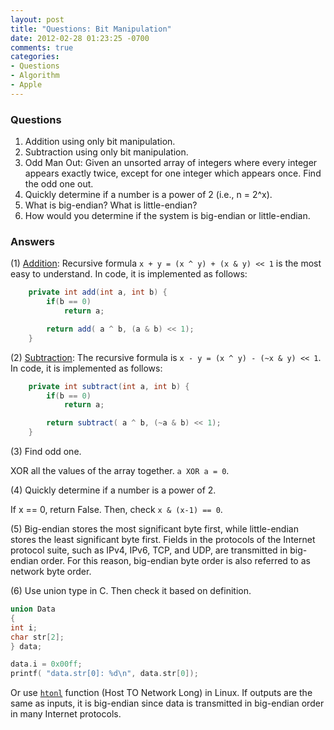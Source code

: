 ```yaml
---
layout: post
title: "Questions: Bit Manipulation"
date: 2012-02-28 01:23:25 -0700
comments: true
categories: 
- Questions
- Algorithm
- Apple
---
```



### Questions

1. Addition using only bit manipulation.
1. Subtraction using only bit manipulation.
1. Odd Man Out: Given an unsorted array of integers where every integer appears exactly twice, except for one integer which appears once. Find the odd one out.
1. Quickly determine if a number is a power of 2 (i.e., n = 2^x).
1. What is big-endian? What is little-endian?
1. How would you determine if the system is big-endian or little-endian.

<!--more-->

### Answers

(1) [Addition](http://stackoverflow.com/questions/4068033/add-two-integers-using-only-bitwise-operators): Recursive formula `x + y = (x ^ y) + (x & y) << 1` is the most easy to understand.
In code, it is implemented as follows:

``` java Addition
    private int add(int a, int b) {
        if(b == 0)
            return a;

        return add( a ^ b, (a & b) << 1);
    }
```

(2) [Subtraction](http://www.geeksforgeeks.org/subtract-two-numbers-without-using-arithmetic-operators/): The recursive formula is `x - y = (x ^ y) - (~x & y) << 1`.
In code, it is implemented as follows:

``` java Subtraction
    private int subtract(int a, int b) {
        if(b == 0)
            return a;

        return subtract( a ^ b, (~a & b) << 1);
    }
```

(3) Find odd one.

XOR all the values of the array together. `a XOR a = 0`.  

(4) Quickly determine if a number is a power of 2.

If x == 0, return False. Then, check `x & (x-1) == 0`.

(5) Big-endian stores the most significant byte first, while little-endian stores the least significant byte first.
Fields in the protocols of the Internet protocol suite, such as IPv4, IPv6, TCP, and UDP, are transmitted in big-endian order. 
For this reason, big-endian byte order is also referred to as network byte order.

(6) Use union type in C. Then check it based on definition.

``` c Check endianess
union Data
{
int i;
char str[2];
} data;

data.i = 0x00ff;
printf( "data.str[0]: %d\n", data.str[0]);
```

Or use [`htonl`](https://linux.die.net/man/3/htonl) function (Host TO Network Long) in Linux.
If outputs are the same as inputs, it is big-endian since data is transmitted in big-endian order in many Internet protocols.
